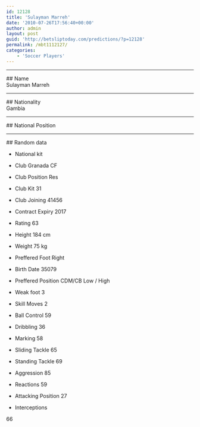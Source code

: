 ```yaml
---
id: 12128
title: 'Sulayman Marreh'
date: '2010-07-26T17:56:40+00:00'
author: admin
layout: post
guid: 'http://betsliptoday.com/predictions/?p=12128'
permalink: /mbt1112127/
categories:
    - 'Soccer Players'
---
```


- - - - - -

\## Name  
 Sulayman Marreh

- - - - - -

\## Nationality  
 Gambia

- - - - - -

\## National Position

- - - - - -

\## Random data

- National kit
- Club
 Granada CF

- Club Position
 Res

- Club Kit
 31

- Club Joining
 41456

- Contract Expiry
 2017

- Rating
 63

- Height
 184 cm

- Weight
 75 kg

- Preffered Foot
 Right

- Birth Date
 35079

- Preffered Position
 CDM/CB Low / High

- Weak foot
 3

- Skill Moves
 2

- Ball Control
 59

- Dribbling
 36

- Marking
 58

- Sliding Tackle
 65

- Standing Tackle
 69

- Aggression
 85

- Reactions
 59

- Attacking Position
 27

- Interceptions

 66